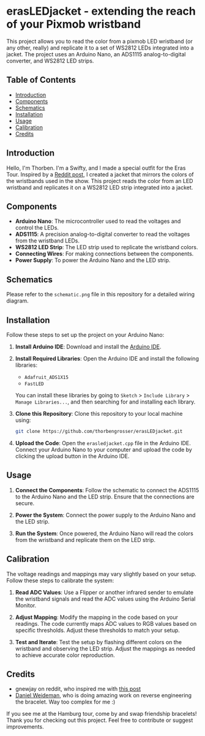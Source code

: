 # erasLEDjacket - extending the reach of your Pixmob wristband

This project allows you to read the color from a pixmob LED wristband (or any other, really) and replicate it to a set of WS2812 LEDs integrated into a jacket. The project uses an Arduino Nano, an ADS1115 analog-to-digital converter, and WS2812 LED strips.

## Table of Contents

- [Introduction](#introduction)
- [Components](#components)
- [Schematics](#schematics)
- [Installation](#installation)
- [Usage](#usage)
- [Calibration](#calibration)
- [Credits](#credits)

## Introduction

Hello, I'm Thorben. I'm a Swifty, and I made a special outfit for the Eras Tour. Inspired by a [Reddit post](https://www.reddit.com/r/TaylorSwift/comments/13e9qdt/i_hacked_the_led_wristbands_at_the_nashville_eras/), I created a jacket that mirrors the colors of the wristbands used in the show. This project reads the color from an LED wristband and replicates it on a WS2812 LED strip integrated into a jacket.

## Components

- **Arduino Nano**: The microcontroller used to read the voltages and control the LEDs.
- **ADS1115**: A precision analog-to-digital converter to read the voltages from the wristband LEDs.
- **WS2812 LED Strip**: The LED strip used to replicate the wristband colors.
- **Connecting Wires**: For making connections between the components.
- **Power Supply**: To power the Arduino Nano and the LED strip.

## Schematics

Please refer to the `schematic.png` file in this repository for a detailed wiring diagram.

## Installation

Follow these steps to set up the project on your Arduino Nano:

1. **Install Arduino IDE**: Download and install the [Arduino IDE](https://www.arduino.cc/en/software).

2. **Install Required Libraries**: Open the Arduino IDE and install the following libraries:
   - `Adafruit_ADS1X15`
   - `FastLED`

   You can install these libraries by going to `Sketch` > `Include Library` > `Manage Libraries...`, and then searching for and installing each library.

3. **Clone this Repository**: Clone this repository to your local machine using:
   ```bash
   git clone https://github.com/thorbengrosser/erasLEDjacket.git
   ```

4. **Upload the Code**: Open the `erasledjacket.cpp` file in the Arduino IDE. Connect your Arduino Nano to your computer and upload the code by clicking the upload button in the Arduino IDE.

## Usage

1. **Connect the Components**: Follow the schematic to connect the ADS1115 to the Arduino Nano and the LED strip. Ensure that the connections are secure.

2. **Power the System**: Connect the power supply to the Arduino Nano and the LED strip.

3. **Run the System**: Once powered, the Arduino Nano will read the colors from the wristband and replicate them on the LED strip.

## Calibration

The voltage readings and mappings may vary slightly based on your setup. Follow these steps to calibrate the system:

1. **Read ADC Values**: Use a Flipper or another infrared sender to emulate the wristband signals and read the ADC values using the Arduino Serial Monitor.

2. **Adjust Mapping**: Modify the mapping in the code based on your readings. The code currently maps ADC values to RGB values based on specific thresholds. Adjust these thresholds to match your setup.

3. **Test and Iterate**: Test the setup by flashing different colors on the wristband and observing the LED strip. Adjust the mappings as needed to achieve accurate color reproduction.

## Credits
- gnewjay on reddit, who inspired me with [this post](https://www.reddit.com/r/TaylorSwift/comments/13e9qdt/i_hacked_the_led_wristbands_at_the_nashville_eras/)
- [Daniel Weideman](https://github.com/danielweidman/pixmob-ir-reverse-engineering), who is doing amazing work on reverse engineering the bracelet. Way too complex for me :)
 
If you see me at the Hamburg tour, come by and swap friendship bracelets! Thank you for checking out this project. Feel free to contribute or suggest improvements.
